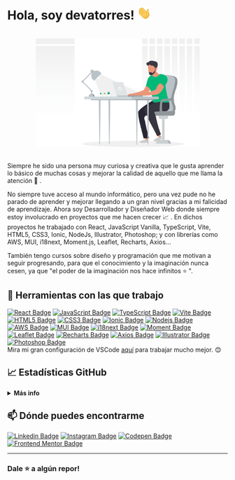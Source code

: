 # Hola, soy devatorres! <img src="https://raw.githubusercontent.com/devatorres/devatorres/master/assets/images/wave.gif" width="32">

<br />
<div align="center"><img width="375" alt="Presentation illustration" src="https://github.com/devatorres/devatorres/blob/master/assets/images/illustration.svg"></div>
<br />

<p>Siempre he sido una persona muy curiosa y creativa que le gusta aprender lo básico de muchas cosas y mejorar la calidad de aquello que me llama la atención 💚 .</p>
<p>No siempre tuve acceso al mundo informático, pero una vez pude no he parado de aprender y mejorar llegando a un gran nivel gracias a mi falicidad de aprendizaje. Ahora soy Desarrollador y Diseñador Web donde siempre estoy involucrado en proyectos que me hacen crecer 📈 . En dichos proyectos he trabajado con React, JavaScript Vanilla, TypeScript, Vite, HTML5, CSS3, Ionic, NodeJs, Illustrator, Photoshop; y con librerías como AWS, MUI, i18next, Moment.js, Leaflet, Recharts, Axios...</p>
<p>También tengo cursos sobre diseño y programación que me motivan a seguir progresando, para que el conocimiento y la imaginación nunca cesen, ya que "el poder de la imaginación nos hace infinitos ⭐ ".</p>
</details>

## 🔧 Herramientas con las que trabajo

[![React Badge](https://img.shields.io/badge/-React-45b8d8?style=flat-square&logo=react&logoColor=white)](https://reactjs.org)
[![JavaScript Badge](https://img.shields.io/badge/-JavaScript-fcaa00?style=flat-square&logo=javascript&logoColor=white)](https://developer.mozilla.org/en/docs/Web/JavaScript)
[![TypeScript Badge](https://img.shields.io/badge/-TypeScript-3178c6?style=flat-square&logo=typescript&logoColor=white)](https://www.typescriptlang.org/)
[![Vite Badge](https://img.shields.io/badge/-Vite-bd34fe?style=flat-square&logo=vite&logoColor=white)](https://vitejs.dev/)
[![HTML5 Badge](https://img.shields.io/badge/-HTML5-e44d26?style=flat-square&logo=html5&logoColor=white)](https://developer.mozilla.org/en/docs/Web/Guide/HTML/HTML5)
[![CSS3 Badge](https://img.shields.io/badge/-CSS3-379ad6?style=flat-square&logo=css3&logoColor=white)](https://developer.mozilla.org/en/docs/Web/CSS)
[![Ionic Badge](https://img.shields.io/badge/-Ionic-3880ff?style=flat-square&logo=ionic&logoColor=white)](https://ionicframework.com)
[![Nodejs Badge](https://img.shields.io/badge/-Nodejs-87cb5e?style=flat-square&logo=Node.js&logoColor=white)](https://nodejs.org/en/)
[![AWS Badge](https://img.shields.io/badge/-AWS-ec7211?style=flat-square)](https://aws.amazon.com/es/)
[![MUI Badge](https://img.shields.io/badge/-MUI-007fff?style=flat-square)](https://mui.com/)
[![i18next Badge](https://img.shields.io/badge/-i18next-26a69a?style=flat-square)](https://www.i18next.com/)
[![Moment Badge](https://img.shields.io/badge/-Moment-2c2c2c?style=flat-square)](https://momentjs.com/)
[![Leaflet Badge](https://img.shields.io/badge/-Leaflet-199900?style=flat-square)](https://leafletjs.com/)
[![Recharts Badge](https://img.shields.io/badge/-Recharts-22b5bf?style=flat-square)](https://recharts.org/en-US/)
[![Axios Badge](https://img.shields.io/badge/-Axios-5a29e4?style=flat-square)](https://axios-http.com/)
[![Illustrator Badge](https://img.shields.io/badge/-Illustrator-330000?style=flat-square&logo=adobe-illustrator&logoColor=ff9a00)](https://www.adobe.com/products/illustrator.html)
[![Photoshop Badge](https://img.shields.io/badge/-Photoshop-001e36?style=flat-square&logo=adobe-photoshop&logoColor=31a8ff)](https://www.adobe.com/products/photoshop.html)
<br />
Mira mi gran configuración de VSCode <a href="https://gist.github.com/atorres-io/bdb01184c3142c23c0ae1d8d9c89a6e1">aquí</a> para trabajar mucho mejor. 😊

## 📈 Estadísticas GitHub

<details>
  <summary><b>Más info</b></summary>
  <br />
  <img height="120em" src="https://github-readme-stats.vercel.app/api/top-langs/?username=devatorres&layout=compact" />
  <br />
  <img height="150em" src="https://github-readme-stats.vercel.app/api?username=devatorres&show_icons=true&theme=vue" />
  <br />
  <img height="150em" src="https://github-readme-streak-stats.herokuapp.com?user=devatorres&theme=vue&hide_border=false" />
</details>

## 📫 Dónde puedes encontrarme

[![Linkedin Badge](https://img.shields.io/badge/-LinkedIn-0e76a8?style=flat-square&logo=linkedin&logoColor=white)](https://linkedin.com/in/devatorres)
[![Instagram Badge](https://img.shields.io/badge/-Instagram-e4405f?style=flat-square&logo=instagram&logoColor=white)](https://instagram.com/atorres.dev)
[![Codepen Badge](https://img.shields.io/badge/-Codepen-2c2c2c?style=flat-square&logo=codepen&logoColor=white)](https://codepen.io/devatorres)
[![Frontend Mentor Badge](https://img.shields.io/badge/-Frontend%20Mentor-3f54a3?style=flat-square&logo=%F0%9F%8C%9F&logoColor=a259ff)](https://www.frontendmentor.io/profile/atorres-io)

<hr />

### Dale ⭐ a algún repor!

